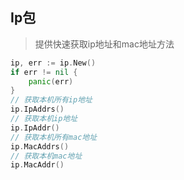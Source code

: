 ## Ip包
> 提供快速获取ip地址和mac地址方法

```go
ip, err := ip.New()
if err != nil {
    panic(err)
}
// 获取本机所有ip地址
ip.IpAddrs()
// 获取本机ip地址
ip.IpAddr()
// 获取本机所有mac地址
ip.MacAddrs()
// 获取本机mac地址
ip.MacAddr()
```